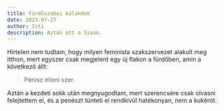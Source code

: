 ```yaml
---
title: Fürdőszobai kalandok
date: 2023-07-27
author: Isti
description: Aztán ott a Szavo.
---
```

Hirtelen nem tudtam, hogy milyen feminista szakszervezet alakult meg itthon, mert egyszer csak megjelent egy új flakon a fürdőben, amin a következő állt:

> Pénisz elleni szer.

Aztán a kezdeti sokk után megnyugodtam, mert szerencsére csak olvasni felejtettem el, és a penészt tünteti el rendkívül hatékonyan, nem a kukérót.
